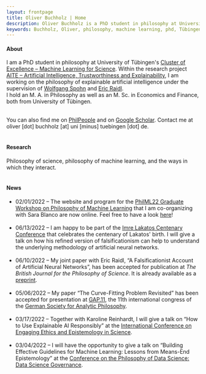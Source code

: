 ```yaml
---
layout: frontpage
title: Oliver Buchholz | Home
description: Oliver Buchholz is a PhD student in philosophy at University of Tübingen. 
keywords: Buchholz, Oliver, philosophy, machine learning, phd, Tübingen
---
```


<h4> About </h4>

I am a PhD student in philosophy at University of T&uuml;bingen's <a href = "https://uni-tuebingen.de/en/research/core-research/cluster-of-excellence-machine-learning/home/" target = "_blank">Cluster of Excellence &ndash; Machine Learning for Science</a>. Within the research project <a href = "https://uni-tuebingen.de/en/research/core-research/cluster-of-excellence-machine-learning/research/research/cluster-research-groups/ethics-philosophy-lab/projects/" target = "_blank">AITE &ndash; Artificial Intelligence, Trustworthiness and Explainability</a>, I am working on the philosophy of explainable artificial intelligence under the supervision of <a href="https://www.philosophie.uni-konstanz.de/ag-spohn/personen/prof-dr-wolfgang-spohn/" target="_blank">Wolfgang Spohn</a> and <a href="https://scholar.google.de/citations?user=MpJaE0wAAAAJ&hl=de" target="_blank">Eric Raidl</a>.<br> 
I hold an M. A. in Philosophy as well as an M. Sc. in Economics and Finance, both from University of T&uuml;bingen.<br><br>

You can also find me on <a href="https://philpeople.org/profiles/oliver-buchholz" target="_blank">PhilPeople</a> and on <a href="https://scholar.google.com/citations?user=o-i32DIAAAAJ&hl=de&oi=ao" target="_blank">Google Scholar</a>. Contact me at oliver [dot] buchholz [at] uni [minus] tuebingen [dot] de.<br><br>


<h4> Research </h4>

Philosophy of science, philosophy of machine learning, and the ways in which they interact.<br><br>


<h4> News </h4>

<ul>
<li> 02/01/2022 &ndash; The website and program for the <a href="https://philevents.org/event/show/96706" target="_blank">PhilML22 Graduate Workshop on Philosophy of Machine Learning</a> that I am co-organizing with Sara Blanco are now online. Feel free to have a look <a href="https://sites.google.com/view/philml2022/graduate-workshop/program" target="_blank">here</a>!<br><br>
</li>
 
<li> 06/13/2022 &ndash; I am happy to be part of the <a href="https://www.lse.ac.uk/philosophy/events/imre-lakatos-centenary-conference/" target="_blank">Imre Lakatos Centenary Conference</a> that celebrates the centenary of Lakatos' birth. I will give a talk on how his refined version of falsificationism can help to understand the underlying methodology of artificial neural networks.<br><br>
</li>
 
<li> 06/10/2022 &ndash; My joint paper with Eric Raidl, &ldquo;A Falsificationist Account of Artificial Neural Networks&rdquo;, has been accepted for publication at <i>The British Journal for the Philosophy of Science</i>. It is already available as a <a href="https://arxiv.org/abs/2205.01421" target="_blank">preprint</a>.<br><br>
</li>
 
<li> 05/06/2022 &ndash; My paper &ldquo;The Curve-Fitting Problem Revisited&rdquo; has been accepted for presentation at <a href="https://gap11.de/en/index.html" target="_blank">GAP.11</a>, the 11th international congress of the <a href="https://gap-im-netz.de/en/" target="_blank">German Society for Analytic Philosophy</a>.<br><br>
</li>
 
<li> 03/17/2022 &ndash; Together with Karoline Reinhardt, I will give a talk on &ldquo;How to Use Explainable AI Responsibly&rdquo; at the <a href="https://grk2073.org/eesconference2022/" target="_blank">International Conference on Engaging Ethics and Epistemology in Science</a>.<br><br>
</li>
 
<li> 03/04/2022 &ndash; I will have the opportunity to give a talk on &ldquo;Building Effective Guidelines for Machine Learning: Lessons from Means-End Epistemology&rdquo; at the <a href="https://www.frankfurt-school.de/home/research/conferences-workshops/ds-2022" target="_blank">Conference on the Philosophy of Data Science: Data Science Governance</a>.<br><br>
</li>
</ul>

